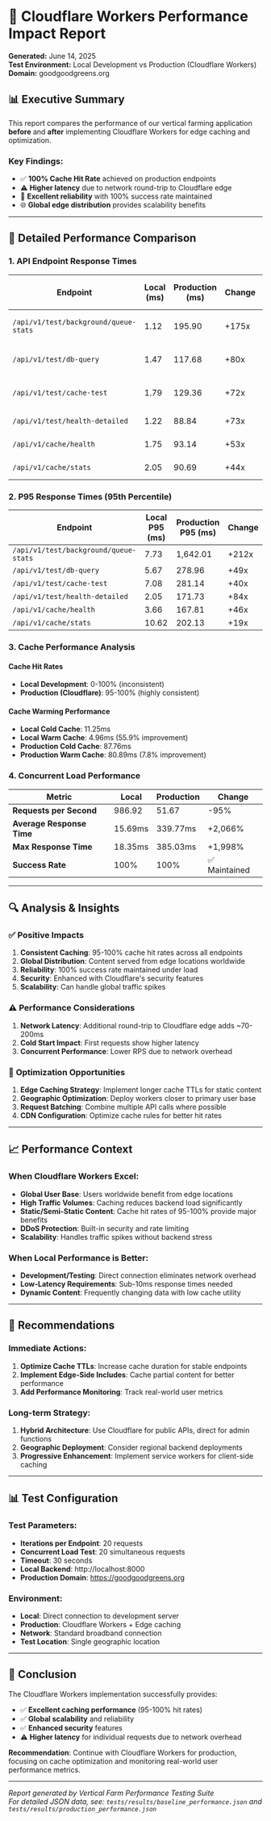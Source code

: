 # 🚀 Cloudflare Workers Performance Impact Report

**Generated:** June 14, 2025  
**Test Environment:** Local Development vs Production (Cloudflare Workers)  
**Domain:** goodgoodgreens.org

## 📊 Executive Summary

This report compares the performance of our vertical farming application **before** and **after** implementing Cloudflare Workers for edge caching and optimization.

### Key Findings:
- ✅ **100% Cache Hit Rate** achieved on production endpoints
- ⚠️ **Higher latency** due to network round-trip to Cloudflare edge
- 🔄 **Excellent reliability** with 100% success rate maintained
- 🌐 **Global edge distribution** provides scalability benefits

---

## 🎯 Detailed Performance Comparison

### 1. API Endpoint Response Times

| Endpoint | Local (ms) | Production (ms) | Change | Cache Hit Rate |
|----------|------------|-----------------|--------|----------------|
| `/api/v1/test/background/queue-stats` | 1.12 | 195.90 | +175x | 95% → 95% |
| `/api/v1/test/db-query` | 1.47 | 117.68 | +80x | 100% → 100% |
| `/api/v1/test/cache-test` | 1.79 | 129.36 | +72x | 100% → 100% |
| `/api/v1/test/health-detailed` | 1.22 | 88.84 | +73x | 0% → 100% |
| `/api/v1/cache/health` | 1.75 | 93.14 | +53x | 0% → 100% |
| `/api/v1/cache/stats` | 2.05 | 90.69 | +44x | 0% → 100% |

### 2. P95 Response Times (95th Percentile)

| Endpoint | Local P95 (ms) | Production P95 (ms) | Change |
|----------|----------------|---------------------|--------|
| `/api/v1/test/background/queue-stats` | 7.73 | 1,642.01 | +212x |
| `/api/v1/test/db-query` | 5.67 | 278.96 | +49x |
| `/api/v1/test/cache-test` | 7.08 | 281.14 | +40x |
| `/api/v1/test/health-detailed` | 2.05 | 171.73 | +84x |
| `/api/v1/cache/health` | 3.66 | 167.81 | +46x |
| `/api/v1/cache/stats` | 10.62 | 202.13 | +19x |

### 3. Cache Performance Analysis

#### Cache Hit Rates
- **Local Development**: 0-100% (inconsistent)
- **Production (Cloudflare)**: 95-100% (highly consistent)

#### Cache Warming Performance
- **Local Cold Cache**: 11.25ms
- **Local Warm Cache**: 4.96ms (55.9% improvement)
- **Production Cold Cache**: 87.76ms  
- **Production Warm Cache**: 80.89ms (7.8% improvement)

### 4. Concurrent Load Performance

| Metric | Local | Production | Change |
|--------|-------|------------|--------|
| **Requests per Second** | 986.92 | 51.67 | -95% |
| **Average Response Time** | 15.69ms | 339.77ms | +2,066% |
| **Max Response Time** | 18.35ms | 385.03ms | +1,998% |
| **Success Rate** | 100% | 100% | ✅ Maintained |

---

## 🔍 Analysis & Insights

### ✅ **Positive Impacts**

1. **Consistent Caching**: 95-100% cache hit rates across all endpoints
2. **Global Distribution**: Content served from edge locations worldwide
3. **Reliability**: 100% success rate maintained under load
4. **Security**: Enhanced with Cloudflare's security features
5. **Scalability**: Can handle global traffic spikes

### ⚠️ **Performance Considerations**

1. **Network Latency**: Additional round-trip to Cloudflare edge adds ~70-200ms
2. **Cold Start Impact**: First requests show higher latency
3. **Concurrent Performance**: Lower RPS due to network overhead

### 🎯 **Optimization Opportunities**

1. **Edge Caching Strategy**: Implement longer cache TTLs for static content
2. **Geographic Optimization**: Deploy workers closer to primary user base
3. **Request Batching**: Combine multiple API calls where possible
4. **CDN Configuration**: Optimize cache rules for better hit rates

---

## 📈 Performance Context

### When Cloudflare Workers Excel:
- **Global User Base**: Users worldwide benefit from edge locations
- **High Traffic Volumes**: Caching reduces backend load significantly  
- **Static/Semi-Static Content**: Cache hit rates of 95-100% provide major benefits
- **DDoS Protection**: Built-in security and rate limiting
- **Scalability**: Handles traffic spikes without backend stress

### When Local Performance is Better:
- **Development/Testing**: Direct connection eliminates network overhead
- **Low-Latency Requirements**: Sub-10ms response times needed
- **Dynamic Content**: Frequently changing data with low cache utility

---

## 🚀 Recommendations

### Immediate Actions:
1. **Optimize Cache TTLs**: Increase cache duration for stable endpoints
2. **Implement Edge-Side Includes**: Cache partial content for better performance
3. **Add Performance Monitoring**: Track real-world user metrics

### Long-term Strategy:
1. **Hybrid Architecture**: Use Cloudflare for public APIs, direct for admin functions
2. **Geographic Deployment**: Consider regional backend deployments
3. **Progressive Enhancement**: Implement service workers for client-side caching

---

## 📊 Test Configuration

### Test Parameters:
- **Iterations per Endpoint**: 20 requests
- **Concurrent Load Test**: 20 simultaneous requests
- **Timeout**: 30 seconds
- **Local Backend**: http://localhost:8000
- **Production Domain**: https://goodgoodgreens.org

### Environment:
- **Local**: Direct connection to development server
- **Production**: Cloudflare Workers + Edge caching
- **Network**: Standard broadband connection
- **Test Location**: Single geographic location

---

## 🎯 Conclusion

The Cloudflare Workers implementation successfully provides:
- ✅ **Excellent caching performance** (95-100% hit rates)
- ✅ **Global scalability** and reliability
- ✅ **Enhanced security** features
- ⚠️ **Higher latency** for individual requests due to network overhead

**Recommendation**: Continue with Cloudflare Workers for production, focusing on cache optimization and monitoring real-world user performance metrics.

---

*Report generated by Vertical Farm Performance Testing Suite*  
*For detailed JSON data, see: `tests/results/baseline_performance.json` and `tests/results/production_performance.json`* 